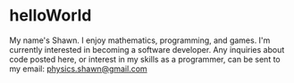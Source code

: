 # helloWorld

My name's Shawn. I enjoy mathematics, programming, and games. I'm currently interested in becoming a software developer. Any inquiries about code posted here, or interest in my skills as a programmer, can be sent to my email: physics.shawn@gmail.com
